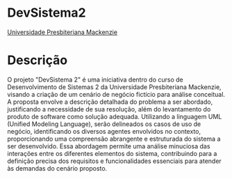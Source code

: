 # DevSistema2
<a href= "https://www.mackenzie.br">Universidade Presbiteriana Mackenzie</a>



#  Descrição
O projeto "DevSistema 2" é uma iniciativa dentro do curso de Desenvolvimento de Sistemas 2 da Universidade Presbiteriana Mackenzie, visando a criação de um cenário de negócio fictício para análise conceitual. A proposta envolve a descrição detalhada do problema a ser abordado, justificando a necessidade de sua resolução, além do levantamento do produto de software como solução adequada. Utilizando a linguagem UML (Unified Modeling Language), serão delineados os casos de uso de negócio, identificando os diversos agentes envolvidos no contexto, proporcionando uma compreensão abrangente e estruturada do sistema a ser desenvolvido. Essa abordagem permite uma análise minuciosa das interações entre os diferentes elementos do sistema, contribuindo para a definição precisa dos requisitos e funcionalidades essenciais para atender às demandas do cenário proposto.
